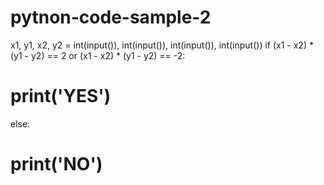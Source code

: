 # pytnon-code-sample-2
 x1, y1, x2, y2 = int(input()), int(input()), int(input()), int(input())
 if (x1 - x2) * (y1 - y2) == 2 or (x1 - x2) * (y1 - y2) == -2:
 #   print('YES')
 else:
 #   print('NO')
